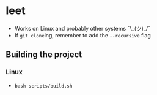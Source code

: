 # leet
- Works on Linux and probably other systems ¯\\\_(ツ)\_/¯
- If `git clone`ing, remember to add the `--recursive` flag
## Building the project
### Linux
  - `bash scripts/build.sh`
